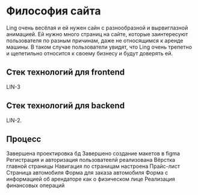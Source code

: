 # Философия сайта

Ling очень весёлая и ей нужен сайн с разнообразной и вырвиглазной анимацией. Ей нужно много страниц на сайте, которые заинтересуют пользователя по разным причинам, даже не относящимся к аренде машины. В таком случае пользователи увидят, что Ling очень трепетно и щепетильно относится к своему бизнесу и будут доверять ей.

## Стек технологий для frontend
LIN-3

## Стек технологий для backend
LIN-2.

## Процесс
Завершена проектировка бд
Завершено создание макетов в figma
Регистрация и авторизация пользоватеелй реализована
Вёрстка главной страницы
Навигация по страницам настроена
Прайс-лист
Страница автомобиля
Форма для заказа автомобиля
Форма с информацией об арендаторе как о физическом лице
Реализация финансовых операций

